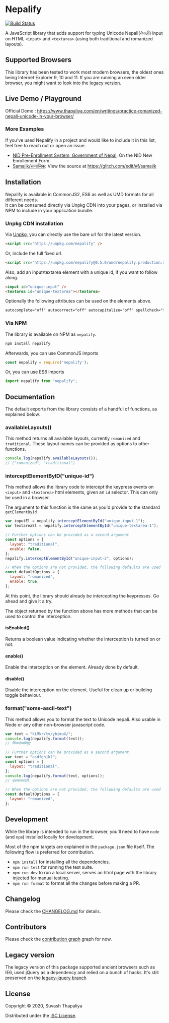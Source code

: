 # Nepalify

[![Build Status](https://github.com/suvash/nepalify/actions/workflows/.github/workflows/run-tests.yml/badge.svg)](https://github.com/suvash/nepalify/actions/workflows/run-tests.yml)

A JavaScript library that adds support for typing Unicode Nepali(नेपाली) input on HTML `<input>` and `<textarea>` (using both traditional and romanized layouts).

## Supported Browsers

This library has been tested to work most modern browsers, the oldest ones being Internet Explorer 9, 10 and 11. If you are running an even older browser, you might want to look into the [legacy version](#legacy-version).

## Live Demo / Playground

Official Demo : https://www.thapaliya.com/en/writings/practice-romanized-nepali-unicode-in-your-browser/

### More Examples

If you've used Nepalify in a project and would like to include it in this list, feel free to reach out or open an issue.

- [NID Pre-Enrollment System, Government of Nepal](https://enrollment.donidcr.gov.np/PreEnrollment/): On the NID New Enrollement Form
- [Samajik/सामाजिक](http://samajik.glitch.me/): View the source at https://glitch.com/edit/#!/samajik


## Installation

Nepalify is available in CommonJS2, ES6 as well as UMD formats for all different needs.  
It can be consumed directly via Unpkg CDN into your pages, or installed via NPM to include in your application bundle.

### Unpkg CDN installation

Via [Unpkg](https://unpkg.com/), you can directly use the bare url for the latest version.

```html
<script src="https://unpkg.com/nepalify" />
```

Or, include the full fixed url.

```html
<script src="https://unpkg.com/nepalify@0.5.0/umd/nepalify.production.min.js" />
```

Also, add an input/textarea element with a unique id, if you want to follow along.

```html
<input id="unique-input" />
<textarea id="unique-textarea"></textarea>
```

Optionally the following attributes can be used on the elements above.

```html
autocomplete="off" autocorrect="off" autocapitalize="off" spellcheck="false"
```

### Via NPM

The library is available on NPM as `nepalify`.

```bash
npm install nepalify
```
Afterwards, you can use CommonJS imports
```javascript
const nepalify = require('nepalify');
```

Or, you can use ES6 imports
```javascript
import nepalify from "nepalify";
```

## Documentation

The default exports from the library consists of a handful of functions, as explained below.

### availableLayouts()

This method returns all available layouts, currently `romanized` and `traditional`. These layout names can be provided as options to other functions.

```javascript
console.log(nepalify.availableLayouts());
// ["romanized", "traditional"]
```

### interceptElementByID("unique-id")

This method allows the library code to intercept the keypress events on `<input>` and `<textarea>` html elements, given an `id` selector. This can only be used in a browser.

The argument to this function is the same as you'd provide to the standard `getElementById`

```javascript
var inputEl = nepalify.interceptElementById("unique-input-1");
var textareaEl = nepalify.interceptElementById("unique-textarea-1");

// Further options can be provided as a second argument
const options = {
  layout: "traditional",
  enable: false,
};
nepalify.interceptElementById("unique-input-2", options);

// When the options are not provided, the following defaults are used
const defaultOptions = {
  layout: "romanized",
  enable: true,
};
```

At this point, the library should already be intercepting the keypresses. Go ahead and give it a try.

The object returned by the function above has more methods that can be used to control the interception.

#### isEnabled()

Returns a boolean value indicating whether the interception is turned on or not.

#### enable()

Enable the interception on the element. Already done by default.

#### disable()

Disable the interception on the element. Useful for clean up or building toggle behaviour.


### format("some-ascii-text")

This method allows you to format the text to Unicode nepali. Also usable in Node or any other non-browser javascript code.

```javascript
var text = "kiMkr/tv/ybimuX/";
console.log(nepalify.format(text));
// किंकर्तव्यबिमुढ्

// Further options can be provided as a second argument
var text = "asdfghjkl";
const options = {
  layout: "traditional",
};
console.log(nepalify.format(text, options));
// बकमानजवपि

// When the options are not provided, the following defaults are used
const defaultOptions = {
  layout: "romanized",
};
```

## Development

While the library is intended to run in the browser, you'll need to have `node` (and `npm`) installed locally for development.

Most of the npm targets are explained in the `package.json` file itself. The following flow is preferred for contribution.

- `npm install` for installing all the dependencies.
- `npm run test` for running the test suite.
- `npm run dev` to run a local server, serves an html page with the library injected for manual testing.
- `npm run format` to format all the changes before making a PR.

## Changelog

Please check the [CHANGELOG.md](https://github.com/suvash/nepalify/blob/main/CHANGELOG.md) for details.

## Contributors

Please check the [contribution graph](https://github.com/suvash/nepalify/graphs/contributors) graph for now.

## Legacy version

The legacy version of this package supported ancient browsers such as IE6, used jQuery as a dependency and relied on a bunch of hacks. It's still preserved on the [legacy-jquery branch](https://github.com/suvash/nepalify/tree/legacy-jquery)

## License

Copyright © 2020, Suvash Thapaliya

Distributed under the [ISC License](https://github.com/suvash/nepalify/blob/main/LICENSE).
